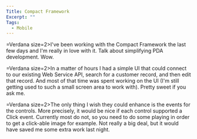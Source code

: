 ```yaml
---
Title: Compact Framework
Excerpt: ""
Tags:
  - Mobile
---
```

=Verdana size=2>I've been working with the Compact Framework the last few days and I'm really in love with it. Talk about simplifying PDA development. Wow.

=Verdana size=2>In a matter of hours I had a simple UI that could connect to our existing Web Service API, search for a customer record, and then edit that record. And most of that time was spent working on the UI (I'm still getting used to such a small screen area to work with). Pretty sweet if you ask me. 

=Verdana size=2>The only thing I wish they could enhance is the events for the controls. More precisely, it would be nice if each control supported a Click event. Currently most do not, so you need to do some playing in order to get a click-able image for example. Not really a big deal, but it would have saved me some extra work last night. 
